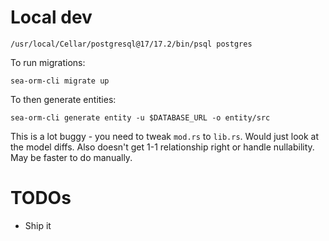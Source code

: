 # Local dev

```shell
/usr/local/Cellar/postgresql@17/17.2/bin/psql postgres
```
To run migrations:
```shell
sea-orm-cli migrate up
```

To then generate entities:
```shell
sea-orm-cli generate entity -u $DATABASE_URL -o entity/src
```

This is a lot buggy - you need to tweak `mod.rs` to `lib.rs`. Would
just look at the model diffs. Also doesn't get 1-1 relationship right or handle nullability.
May be faster to do manually.

# TODOs

- Ship it 
